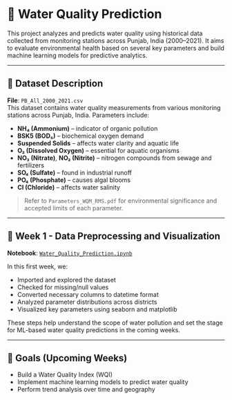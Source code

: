 # 🚰 Water Quality Prediction

This project analyzes and predicts water quality using historical data collected from monitoring stations across Punjab, India (2000–2021). It aims to evaluate environmental health based on several key parameters and build machine learning models for predictive analytics.

---

## 📁 Dataset Description

**File**: `PB_All_2000_2021.csv`  
This dataset contains water quality measurements from various monitoring stations across Punjab, India. Parameters include:

- **NH₄ (Ammonium)** – indicator of organic pollution
- **BSK5 (BOD₅)** – biochemical oxygen demand
- **Suspended Solids** – affects water clarity and aquatic life
- **O₂ (Dissolved Oxygen)** – essential for aquatic organisms
- **NO₃ (Nitrate)**, **NO₂ (Nitrite)** – nitrogen compounds from sewage and fertilizers
- **SO₄ (Sulfate)** – found in industrial runoff
- **PO₄ (Phosphate)** – causes algal blooms
- **Cl (Chloride)** – affects water salinity

> Refer to `Parameters_WQM_RMS.pdf` for environmental significance and accepted limits of each parameter.

---

## 📓 Week 1 - Data Preprocessing and Visualization

**Notebook**: [`Water_Quality_Prediction.ipynb`](Water_Quality_Prediction.ipynb)

In this first week, we:
- Imported and explored the dataset
- Checked for missing/null values
- Converted necessary columns to datetime format
- Analyzed parameter distributions across districts
- Visualized key parameters using seaborn and matplotlib

These steps help understand the scope of water pollution and set the stage for ML-based water quality predictions in the coming weeks.

---

## 🚀 Goals (Upcoming Weeks)
- Build a Water Quality Index (WQI)
- Implement machine learning models to predict water quality
- Perform trend analysis over time and geography
